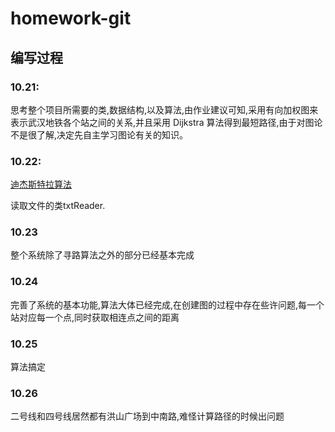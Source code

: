 # homework-git

## **编写过程**

### 10.21:
思考整个项目所需要的类,数据结构,以及算法,由作业建议可知,采用有向加权图来表示武汉地铁各个站之间的关系,并且采用 Dijkstra 算法得到最短路径,由于对图论不是很了解,决定先自主学习图论有关的知识。

### 10.22:
[迪杰斯特拉算法](https://algs4.cs.princeton.edu/44sp/DijkstraSP.java.html)

读取文件的类txtReader.

### 10.23
整个系统除了寻路算法之外的部分已经基本完成

### 10.24
完善了系统的基本功能,算法大体已经完成,在创建图的过程中存在些许问题,每一个站对应每一个点,同时获取相连点之间的距离

### 10.25
算法搞定

### 10.26
二号线和四号线居然都有洪山广场到中南路,难怪计算路径的时候出问题